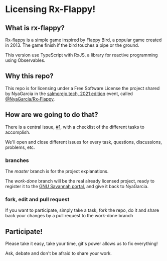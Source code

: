 # Licensing Rx-Flappy!

## What is rx-flappy?
Rx-flappy is a simple game inspired by Flappy Bird, a popular game created in 2013.
The game finish if the bird touches a pipe or the ground.

This version use TypeScript with RxJS, a library for reactive programming using Observables.
## Why this repo?
This repo is for licensing under a Free Software License the project shared by NyaGarcia in the [salmorejo.tech, 2021 edition](https://salmorejo.tech/2021) event, called [@NyaGarcía/Rx-Flappy](https://github.com/NyaGarcia/Rx-Flappy).

## How are we going to do that?
There is a central issue, [#1](https://github.com/aulasoftwarelibre/Rx-Flappy/issues/1), with a checklist of the different tasks to accomplish.

We'll open and close different issues for every task, questions, discussions, problems, etc.

### branches
The *master* branch is for the project explanations.

The *work-done* branch will be the real already licensed project, ready to register it to the [GNU Savannah portal](https://savannah.nongnu.org/), and give it back to NyaGarcia.

### fork, edit and pull request
If you want to participate, simply take a task, fork the repo, do it and share back your changes by a pull request to the work-done branch

## Participate!
Please take it easy, take your time, git's power allows us to fix everything!

Ask, debate and don't be afraid to share your work.


